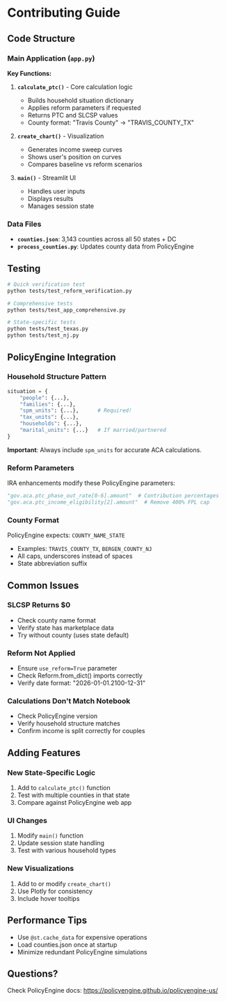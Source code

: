 # Contributing Guide

## Code Structure

### Main Application (`app.py`)

**Key Functions:**

1. **`calculate_ptc()`** - Core calculation logic
   - Builds household situation dictionary
   - Applies reform parameters if requested
   - Returns PTC and SLCSP values
   - County format: "Travis County" → "TRAVIS_COUNTY_TX"

2. **`create_chart()`** - Visualization
   - Generates income sweep curves
   - Shows user's position on curves
   - Compares baseline vs reform scenarios

3. **`main()`** - Streamlit UI
   - Handles user inputs
   - Displays results
   - Manages session state

### Data Files

- **`counties.json`**: 3,143 counties across all 50 states + DC
- **`process_counties.py`**: Updates county data from PolicyEngine

## Testing

```bash
# Quick verification test
python tests/test_reform_verification.py

# Comprehensive tests
python tests/test_app_comprehensive.py

# State-specific tests
python tests/test_texas.py
python tests/test_nj.py
```

## PolicyEngine Integration

### Household Structure Pattern

```python
situation = {
    "people": {...},
    "families": {...},
    "spm_units": {...},      # Required!
    "tax_units": {...},
    "households": {...},
    "marital_units": {...}   # If married/partnered
}
```

**Important**: Always include `spm_units` for accurate ACA calculations.

### Reform Parameters

IRA enhancements modify these PolicyEngine parameters:
```python
"gov.aca.ptc_phase_out_rate[0-6].amount"  # Contribution percentages
"gov.aca.ptc_income_eligibility[2].amount"  # Remove 400% FPL cap
```

### County Format

PolicyEngine expects: `COUNTY_NAME_STATE`
- Examples: `TRAVIS_COUNTY_TX`, `BERGEN_COUNTY_NJ`
- All caps, underscores instead of spaces
- State abbreviation suffix

## Common Issues

### SLCSP Returns $0
- Check county name format
- Verify state has marketplace data
- Try without county (uses state default)

### Reform Not Applied
- Ensure `use_reform=True` parameter
- Check Reform.from_dict() imports correctly
- Verify date format: "2026-01-01.2100-12-31"

### Calculations Don't Match Notebook
- Check PolicyEngine version
- Verify household structure matches
- Confirm income is split correctly for couples

## Adding Features

### New State-Specific Logic
1. Add to `calculate_ptc()` function
2. Test with multiple counties in that state
3. Compare against PolicyEngine web app

### UI Changes
1. Modify `main()` function
2. Update session state handling
3. Test with various household types

### New Visualizations
1. Add to or modify `create_chart()`
2. Use Plotly for consistency
3. Include hover tooltips

## Performance Tips

- Use `@st.cache_data` for expensive operations
- Load counties.json once at startup
- Minimize redundant PolicyEngine simulations

## Questions?

Check PolicyEngine docs: https://policyengine.github.io/policyengine-us/
